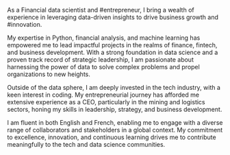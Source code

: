 As a Financial data scientist and #entrepreneur, I bring a wealth of experience in leveraging data-driven insights to drive business growth and #innovation. 

My expertise in Python, financial analysis, and machine learning has empowered me to lead impactful projects in the realms of finance, fintech, and business development. With a strong foundation in data science and a proven track record of strategic leadership, I am passionate about harnessing the power of data to solve complex problems and propel organizations to new heights.

Outside of the data sphere, I am deeply invested in the tech industry, with a keen interest in coding. My entrepreneurial journey has afforded me extensive experience as a CEO, particularly in the mining and logistics sectors, honing my skills in leadership, strategy, and business development.

I am fluent in both English and French, enabling me to engage with a diverse range of collaborators and stakeholders in a global context. My commitment to excellence, innovation, and continuous learning drives me to contribute meaningfully to the tech and data science communities.
